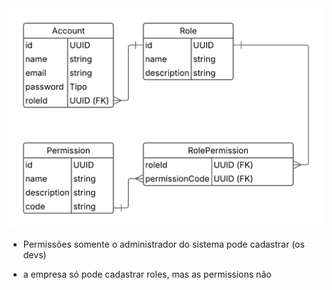 <img src="./assets/diagram.png"/>

- Permissões somente o administrador do sistema pode cadastrar (os devs)

- a empresa só pode cadastrar roles, mas as permissions não

